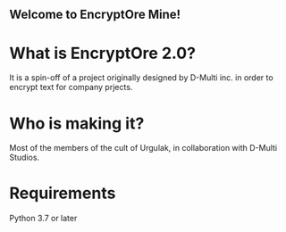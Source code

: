 ## Welcome to EncryptOre Mine!
# What is EncryptOre 2.0?
It is a spin-off of a project originally designed by D-Multi inc. in order to encrypt text for company prjects.

# Who is making it?
Most of the members of the cult of Urgulak, in collaboration with D-Multi Studios.

# Requirements
Python 3.7 or later
